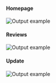 #### Homepage
![Output example](https://github.com/alexlo97/Restaurant-Forum/blob/master/screenshots/Screen%20Shot%202020-10-16%20at%209.06.23%20PM.png)
#### Reviews
![Output example](https://github.com/alexlo97/Restaurant-Forum/blob/master/screenshots/Screen%20Shot%202020-10-16%20at%209.06.49%20PM.png)
#### Update 
![Output example](https://github.com/alexlo97/Restaurant-Forum/blob/master/screenshots/Screen%20Shot%202020-10-16%20at%209.12.41%20PM.png)
